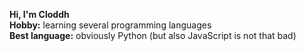 **Hi, I'm Cloddh** <br>
**Hobby:** learning several programming languages <br>
**Best language:** obviously Python (but also JavaScript is not that bad) <br>
<!-- hello -->

